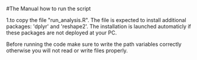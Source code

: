 #The Manual how to run the script

1.to copy the file "run_analysis.R". The file is expected to install additional packages: 'dplyr' and 'reshape2'. The installation is launched automaticly if these packages are not deployed at your PC.

Before running the code make sure to write the path variables correctly otherwise you will not read or write files properly.
